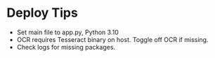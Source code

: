 # Deploy Tips
- Set main file to app.py, Python 3.10
- OCR requires Tesseract binary on host. Toggle off OCR if missing.
- Check logs for missing packages.
